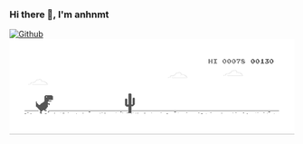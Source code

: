 ### Hi there 👋, I'm anhnmt

[![Github](https://img.shields.io/github/followers/anhnmt?label=Follow&style=social)](https://github.com/anhnmt)
![anhnmt](dino.gif)

<!--
**anhnmt/anhnmt** is a ✨ _special_ ✨ repository because its `README.md` (this file) appears on your GitHub profile.

Here are some ideas to get you started:

- 🔭 I’m currently working on ...
- 🌱 I’m currently learning ...
- 👯 I’m looking to collaborate on ...
- 🤔 I’m looking for help with ...
- 💬 Ask me about ...
- 📫 How to reach me: ...
- 😄 Pronouns: ...
- ⚡ Fun fact: ...
-->
